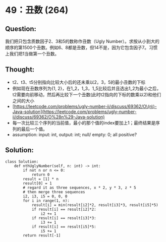 # 49：丑数 \(264\)

## Question:

我们把只包含质数因子2、3和5的数称作丑数（Ugly Number）。求按从小到大的顺序的第1500个丑数。例如6、8都是丑数，但14不是，因为它包含因子7。习惯上我们把1当做第一个丑数。

## Thought:

* t2、t3、t5分别指向比较大小后的还未乘以2，3，5的最小丑数的下标
* 例如现在丑数序列为{1, 2}，在1_2，1_3，1_5比较后并且选出1_2为最小之后，t2需要向前移动，然后再比较下一个丑数\(此时t2指向的下标的数乘以2\)和他们之间的大小
* [https://leetcode.com/problems/ugly-number-ii/discuss/69362/O\(n\)-Java-solution](https://leetcode.com/problems/ugly-number-ii/discuss/69362/O%28n%29-Java-solution)
* 每一次比较三个序列的当前值，最小的那个值的index要加上1；最终结果是序列的最后一个值。
* assumption: input: int, output: int; null/ empty: 0; all positive?

## Solution:

```text
class Solution:
    def nthUglyNumber(self, n: int) -> int:
        if not n or n <= 0:
            return 0
        result = [1] * n
        result[0] = 1
        # regard it as three sequences, x * 2, y * 3, z * 5
        # then merge three sequences
        i2, i3, i5 = 0, 0, 0
        for i in range(1, n):
            result[i] = min(result[i2]*2, result[i3]*3, result[i5]*5)
            if result[i] == result[i2]*2:
                i2 += 1
            if result[i] == result[i3]*3:
                i3 += 1
            if result[i] == result[i5]*5:
                i5 += 1
        return result[-1]
```


